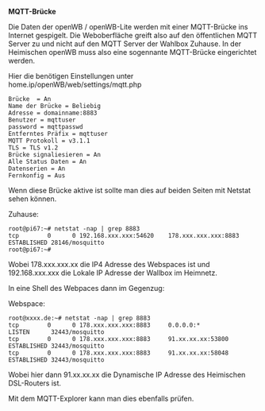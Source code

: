 **MQTT-Brücke**

Die Daten der openWB / openWB-Lite werden mit einer MQTT-Brücke ins Internet
gespigelt. Die Weboberfläche greift also auf den öffentlichen MQTT Server zu und nicht auf den MQTT Server der Wahlbox Zuhause.
In der Heimischen openWB muss also eine sogennante MQTT-Brücke eingerichtet werden.

Hier die benötigen Einstellungen unter  home.ip/openWB/web/settings/mqtt.php
```
Brücke  = An
Name der Brücke = Beliebig
Adresse = domainname:8883
Benutzer = mqttuser
password = mqttpasswd
Entferntes Präfix = mqttuser
MQTT Protokoll = v3.1.1
TLS = TLS v1.2
Brücke signaliesieren = An
Alle Status Daten = An
Datenserien = An
Fernkonfig = Aus
```

Wenn diese Brücke aktive ist sollte man dies auf beiden Seiten mit Netstat sehen können.

Zuhause:
```
root@pi67:~# netstat -nap | grep 8883
tcp        0      0 192.168.xxx.xxx:54620    178.xxx.xxx.xxx:8883     ESTABLISHED 28146/mosquitto
root@pi67:~#
```
Wobei 178.xxx.xxx.xx die IP4 Adresse des Webspaces ist und 192.168.xxx.xxx die Lokale IP Adresse der Wallbox im Heimnetz.

In eine Shell des Webpaces dann im Gegenzug:

Webspace:
```
root@xxxx.de:~# netstat -nap | grep 8883
tcp        0      0 178.xxx.xxx.xxx:8883     0.0.0.0:*               LISTEN      32443/mosquitto
tcp        0      0 178.xxx.xxx.xxx:8883     91.xx.xx.xx:53800       ESTABLISHED 32443/mosquitto
tcp        0      0 178.xxx.xxx.xxx:8883     91.xx.xx.xx:58048       ESTABLISHED 32443/mosquitto
```

Wobei hier dann 91.xx.xx.xx die Dynamische IP Adresse des Heimischen DSL-Routers ist.


Mit dem MQTT-Explorer kann man dies ebenfalls prüfen.

